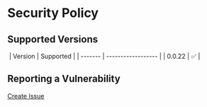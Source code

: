 # Security Policy

## Supported Versions

​
| Version | Supported |
| ------- | ------------------ |
| 0.0.22 | :white_check_mark: |
​

## Reporting a Vulnerability

[Create Issue](https://github.com/gregoranders/ts-playground/issues/new?labels=bug&template=bug_report.md&title=Security+Issue)

